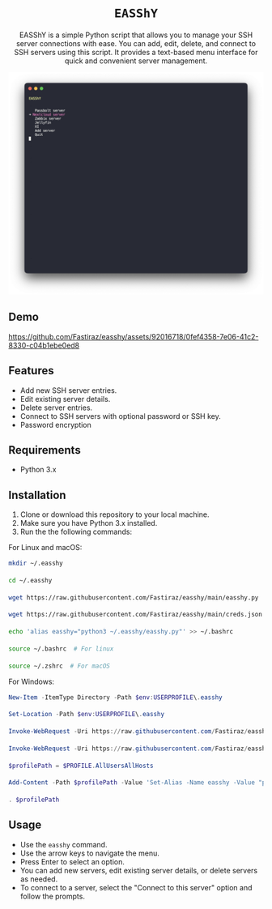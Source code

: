 <div align="center">
  <h1><code>EASShY</code></h1>
  <p>EASShY is a simple Python script that allows you to manage your SSH server connections with ease. You can add, edit, delete, and connect to SSH servers using this script. It provides a text-based menu interface for quick and convenient server management.</p>
</div>

![easshy](./img/easshy.png)

## Demo

https://github.com/Fastiraz/easshy/assets/92016718/0fef4358-7e06-41c2-8330-c04b1ebe0ed8

## Features

- Add new SSH server entries.
- Edit existing server details.
- Delete server entries.
- Connect to SSH servers with optional password or SSH key.
- Password encryption

## Requirements

- Python 3.x

## Installation

1. Clone or download this repository to your local machine.
2. Make sure you have Python 3.x installed.
3. Run the the following commands:

For Linux and macOS:
```bash
mkdir ~/.easshy

cd ~/.easshy

wget https://raw.githubusercontent.com/Fastiraz/easshy/main/easshy.py

wget https://raw.githubusercontent.com/Fastiraz/easshy/main/creds.json

echo 'alias easshy="python3 ~/.easshy/easshy.py"' >> ~/.bashrc

source ~/.bashrc  # For linux

source ~/.zshrc  # For macOS
```

For Windows:
```powershell
New-Item -ItemType Directory -Path $env:USERPROFILE\.easshy

Set-Location -Path $env:USERPROFILE\.easshy

Invoke-WebRequest -Uri https://raw.githubusercontent.com/Fastiraz/easshy/main/easshy.py -OutFile easshy.py

Invoke-WebRequest -Uri https://raw.githubusercontent.com/Fastiraz/easshy/main/creds.json -OutFile creds.json

$profilePath = $PROFILE.AllUsersAllHosts

Add-Content -Path $profilePath -Value 'Set-Alias -Name easshy -Value "python3 $env:USERPROFILE\.easshy\easshy.py"'

. $profilePath
```

## Usage

- Use the `easshy` command.
- Use the arrow keys to navigate the menu.
- Press Enter to select an option.
- You can add new servers, edit existing server details, or delete servers as needed.
- To connect to a server, select the "Connect to this server" option and follow the prompts.
